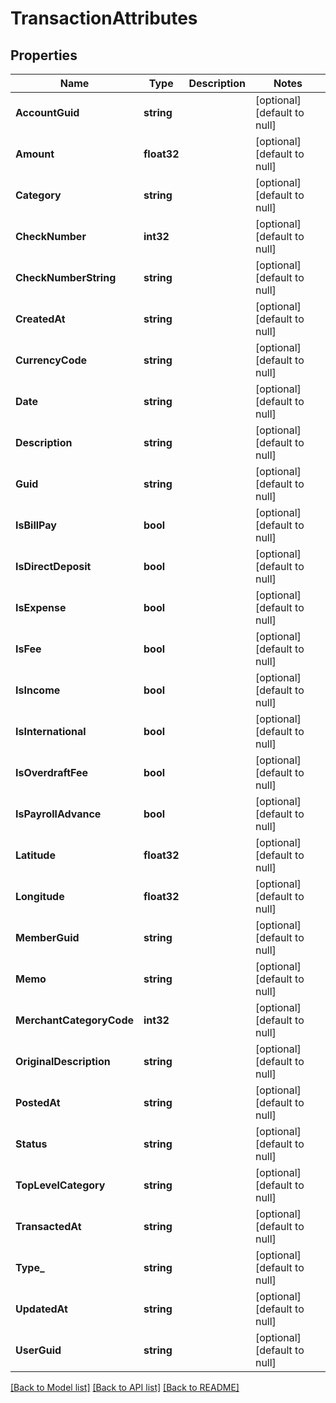 # TransactionAttributes

## Properties
Name | Type | Description | Notes
------------ | ------------- | ------------- | -------------
**AccountGuid** | **string** |  | [optional] [default to null]
**Amount** | **float32** |  | [optional] [default to null]
**Category** | **string** |  | [optional] [default to null]
**CheckNumber** | **int32** |  | [optional] [default to null]
**CheckNumberString** | **string** |  | [optional] [default to null]
**CreatedAt** | **string** |  | [optional] [default to null]
**CurrencyCode** | **string** |  | [optional] [default to null]
**Date** | **string** |  | [optional] [default to null]
**Description** | **string** |  | [optional] [default to null]
**Guid** | **string** |  | [optional] [default to null]
**IsBillPay** | **bool** |  | [optional] [default to null]
**IsDirectDeposit** | **bool** |  | [optional] [default to null]
**IsExpense** | **bool** |  | [optional] [default to null]
**IsFee** | **bool** |  | [optional] [default to null]
**IsIncome** | **bool** |  | [optional] [default to null]
**IsInternational** | **bool** |  | [optional] [default to null]
**IsOverdraftFee** | **bool** |  | [optional] [default to null]
**IsPayrollAdvance** | **bool** |  | [optional] [default to null]
**Latitude** | **float32** |  | [optional] [default to null]
**Longitude** | **float32** |  | [optional] [default to null]
**MemberGuid** | **string** |  | [optional] [default to null]
**Memo** | **string** |  | [optional] [default to null]
**MerchantCategoryCode** | **int32** |  | [optional] [default to null]
**OriginalDescription** | **string** |  | [optional] [default to null]
**PostedAt** | **string** |  | [optional] [default to null]
**Status** | **string** |  | [optional] [default to null]
**TopLevelCategory** | **string** |  | [optional] [default to null]
**TransactedAt** | **string** |  | [optional] [default to null]
**Type_** | **string** |  | [optional] [default to null]
**UpdatedAt** | **string** |  | [optional] [default to null]
**UserGuid** | **string** |  | [optional] [default to null]

[[Back to Model list]](../README.md#documentation-for-models) [[Back to API list]](../README.md#documentation-for-api-endpoints) [[Back to README]](../README.md)


